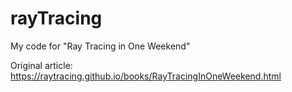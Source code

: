 # rayTracing
My code for "Ray Tracing in One Weekend"

Original article: https://raytracing.github.io/books/RayTracingInOneWeekend.html

